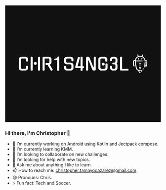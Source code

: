
![](https://github.com/chr1s4ng3l/chr1s4ng3l/blob/main/chr1s4ng3l-low-resolution-color-logo.png)

### Hi there, I'm Christopher 👋

- 🔭 I’m currently working on Android using Kotlin and Jectpack compose.
- 🌱 I’m currently learning KMM.
- 👯 I’m looking to collaborate on new challenges.
- 🤔 I’m looking for help with new topics.
- 💬 Ask me about anything I like to learn.
- 📫 How to reach me: christopher.tamayocazarez@gmail.com
- 😄 Pronouns: Chris.
- ⚡ Fun fact: Tech and Soccer.


